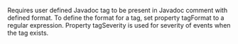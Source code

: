 Requires user defined Javadoc tag to be present in Javadoc comment with
defined format. To define the format for a tag, set property tagFormat
to a regular expression. Property tagSeverity is used for severity of
events when the tag exists.
